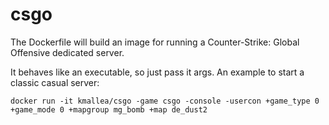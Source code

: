 # csgo

The Dockerfile will build an image for running a Counter-Strike: Global Offensive dedicated server.

It behaves like an executable, so just pass it args. An example to start a classic casual server:

```
docker run -it kmallea/csgo -game csgo -console -usercon +game_type 0 +game_mode 0 +mapgroup mg_bomb +map de_dust2
```
